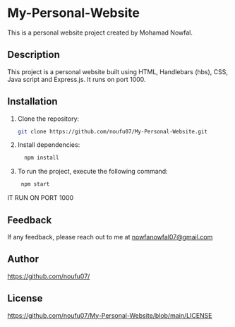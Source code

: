 # My-Personal-Website


This is a personal website project created by Mohamad Nowfal.

## Description

This project is a personal website built using HTML, Handlebars (hbs), CSS, Java script and Express.js. It runs on port 1000.

## Installation

1. Clone the repository:
   ```sh
   git clone https://github.com/noufu07/My-Personal-Website.git
2. Install dependencies:
   ```sh
     npm install
4. To run the project, execute the following command:
   ```sh
    npm start
   
  IT RUN ON PORT 1000

## Feedback
If any feedback, please reach out to me at nowfanowfal07@gmail.com

## Author
https://github.com/noufu07/

## License
https://github.com/noufu07/My-Personal-Website/blob/main/LICENSE
